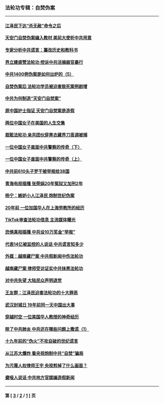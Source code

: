 ### 法轮功专辑：自焚伪案
---
#### [江泽民下达“杀无赦”命令之后](../../pages/nf5562/n13878084.md?06290430) 
#### [天安门自焚伪案编入教材 美前大使析中共用意](../../pages/nf5562/n13791932.md?06290430) 
#### [专家分析中共谎言：纂改历史和教科书](../../pages/nf5562/n13781542.md?06290430) 
#### [界立建盛赞法轮功 控诉中共活摘器官暴行](../../pages/nf5562/n13781971.md?06290430) 
#### [中共1400例伪案是如何出炉的（5）](../../pages/nf5562/n13226831.md?06290430) 
#### [自焚伪案后 法轮功学员被迫害致死案例剧增](../../pages/nf5562/n13190600.md?06290430) 
#### [中共为何制造“天安门自焚案”](../../pages/nf5562/n13183270.md?06290430) 
#### [原中国护士指证 天安门自焚案是造假](../../pages/nf5562/n13172289.md?06290430) 
#### [两位中国女子在美国的人生交集](../../pages/nf5562/n13156138.md?06290430) 
#### [栽赃法轮功 亲共团伙穿黑衣藏界刀高调被捕](../../pages/nf5562/n13073780.md?06290430) 
#### [一位中国女子直面中共警察的传奇（下）](../../pages/nf5562/n12989706.md?06290430) 
#### [一位中国女子直面中共警察的传奇（上）](../../pages/nf5562/n12985072.md?06290430) 
#### [中共前610头子罗干被举报给38国](../../pages/nf5562/n12975419.md?06290430) 
#### [青海电视插播 张荣娟20年冤狱又加刑2年](../../pages/nf5562/n12738166.md?06290430) 
#### [杨宁：嫉妒小人江泽民 炮制世纪伪案](../../pages/nf5562/n12724108.md?06290430) 
#### [20年前 一位加国华人在上海劳教所的经历](../../pages/nf5562/n12707932.md?06290430) 
#### [TikTok审查法轮功信息 主流媒体曝光](../../pages/nf5562/n12362336.md?06290430) 
#### [恐惧真相插播 中共设10万奖金“举报”](../../pages/nf5562/n12306396.md?06290430) 
#### [代表14亿被监控的人说话 中共谎言知多少](../../pages/nf5562/n12297484.md?06290430) 
#### [外媒：越南藏尸案 中共假新闻中伤法轮功](../../pages/nf5562/n12264411.md?06290430) 
#### [越南藏尸案 律师受访证实中共抹黑法轮功](../../pages/nf5562/n12261878.md?06290430) 
#### [对中共失望 大陆民众声明退党](../../pages/nf5562/n12187315.md?06290430) 
#### [王友群：江泽民迫害法轮功的十大罪恶](../../pages/nf5562/n12169074.md?06290430) 
#### [武汉封城日 19年前同一天中国出大事](../../pages/nf5562/n12150901.md?06290430) 
#### [穿越时空  一位美国华人教授的神奇经历](../../pages/nf5562/n12097460.md?06290430) 
#### [除了中共肺炎 中共还在哪些问题上撒谎（1）](../../pages/nf5562/n11955770.md?06290430) 
#### [十九年前的“伪火”不攻自破的世纪谎言](../../pages/nf5562/n11813238.md?06290430) 
#### [从江苏大爆炸 看央视炮制中共“自焚”骗局](../../pages/nf5562/n11140275.md?06290430) 
#### [为污蔑人权律师王宇 央视剪掉了什么画面？](../../pages/nf5562/n11130142.md?06290430) 
#### [聋哑人说话 中共地方官媒编造假新闻](../../pages/nf5562/n11006067.md?06290430) 

---
#### 第 [ [3](./3.md?06290430) / [2](./2.md?06290430) / [1](./1.md?06290430) ] 页

